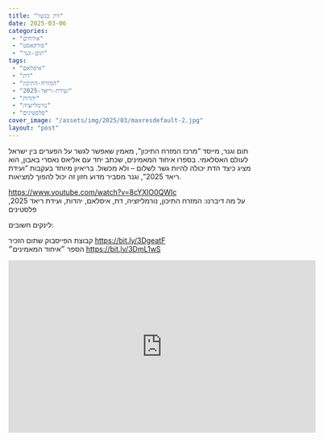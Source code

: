 ```yaml
---
title: "דת כגשר"
date: 2025-03-06
categories: 
 - "אורחים"
 - "פודקאסט"
 - "תום-וגנר"
tags: 
 - "איסלאם"
 - "דת"
 - "המזרח-התיכון"
 - "ועידת-ריאד-2025"
 - "יהדות"
 - "נורמליזציה"
 - "פלסטינים"
cover_image: "/assets/img/2025/03/maxresdefault-2.jpg"
layout: "post"
---
```


תום וגנר, מייסד “מרכז המזרח התיכון”, מאמין שאפשר לגשר על הפערים בין ישראל לעולם האסלאמי. בספרו איחוד המאמינים, שכתב יחד עם אליאס נאסרי באבון, הוא מציג כיצד הדת יכולה להיות גשר לשלום – ולא מכשול. בריאיון מיוחד בעקבות “ועידת ריאד 2025”, וגנר מסביר מדוע חזון זה יכול להפוך למציאות.

<https://www.youtube.com/watch?v=8cYXlO0QWIc>  
על מה דיברנו: המזרח התיכון, נורמליזציה, דת, איסלאם, יהדות, ועידת ריאד 2025, פלסטינים

לינקים חשובים:

קבוצת הפייסבוק שתום הזכיר <https://bit.ly/3DgeatF>  
הספר ״איחוד המאמינים״ <https://bit.ly/3DmL1wS>

<iframe width="610" height="343" src="https://www.youtube.com/embed/8cYXlO0QWIc" frameborder="0" allow="accelerometer; autoplay; clipboard-write; encrypted-media; gyroscope; picture-in-picture; web-share" referrerpolicy="strict-origin-when-cross-origin" allowfullscreen></iframe>
